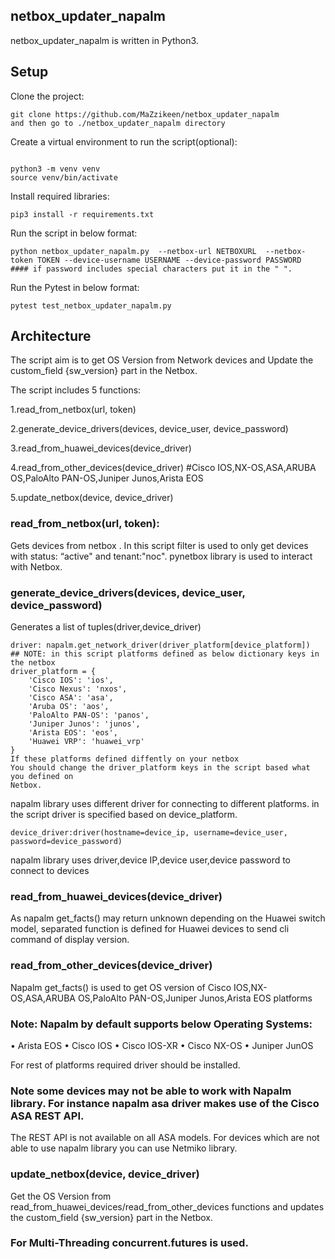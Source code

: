 ## netbox_updater_napalm

netbox_updater_napalm is written in Python3.

## Setup

Clone the project:
```
git clone https://github.com/MaZzikeen/netbox_updater_napalm
and then go to ./netbox_updater_napalm directory
```

Create a virtual environment to run the script(optional):
```

python3 -m venv venv
source venv/bin/activate
```

Install required libraries:
```
pip3 install -r requirements.txt 
```

Run the script in below format:
```
python netbox_updater_napalm.py  --netbox-url NETBOXURL  --netbox-token TOKEN --device-username USERNAME --device-password PASSWORD 
#### if password includes special characters put it in the " ".
```

Run the Pytest in below format:
```
pytest test_netbox_updater_napalm.py 
```

## Architecture
The script aim is to get OS Version from Network devices and Update the custom_field {sw_version} part in the Netbox.

The script includes 5 functions:

1.read_from_netbox(url, token)

2.generate_device_drivers(devices, device_user, device_password)

3.read_from_huawei_devices(device_driver)

4.read_from_other_devices(device_driver) #Cisco IOS,NX-OS,ASA,ARUBA OS,PaloAlto PAN-OS,Juniper Junos,Arista EOS

5.update_netbox(device, device_driver)

### read_from_netbox(url, token):

Gets devices from netbox . In this script filter is used to only get devices with status: “active" and tenant:"noc".
pynetbox library is used to interact with Netbox.

### generate_device_drivers(devices, device_user, device_password)

Generates a list of tuples(driver,device_driver)
```
driver: napalm.get_network_driver(driver_platform[device_platform])
## NOTE: in this script platforms defined as below dictionary keys in the netbox
driver_platform = {
    'Cisco IOS': 'ios',
    'Cisco Nexus': 'nxos',
    'Cisco ASA': 'asa',
    'Aruba OS': 'aos',
    'PaloAlto PAN-OS': 'panos',
    'Juniper Junos': 'junos',
    'Arista EOS': 'eos',
    'Huawei VRP': 'huawei_vrp'
}
If these platforms defined diffently on your netbox
You should change the driver_platform keys in the script based what you defined on
Netbox.
```
napalm library uses different driver for connecting to different platforms.
in the script driver is specified based on device_platform.
```
device_driver:driver(hostname=device_ip, username=device_user, password=device_password)                            
```
napalm library uses driver,device IP,device user,device password to connect to devices

### read_from_huawei_devices(device_driver)

As napalm get_facts() may return unknown depending on the Huawei switch model, separated function is defined for Huawei devices to send cli command of
display version. 

### read_from_other_devices(device_driver) 

Napalm get_facts() is used to get OS version of Cisco IOS,NX-OS,ASA,ARUBA OS,PaloAlto PAN-OS,Juniper Junos,Arista EOS platforms
 
### Note: Napalm by default supports below Operating Systems:

• Arista EOS
• Cisco IOS
• Cisco IOS-XR
• Cisco NX-OS
• Juniper JunOS

For rest of platforms required driver should be installed.

### Note some devices may not be able to work with Napalm library. For instance napalm asa driver makes use of the Cisco ASA REST API. 
The REST API is not available on all ASA models. 
For devices which are not able to use napalm library you can use Netmiko library.

### update_netbox(device, device_driver)

Get the OS Version from read_from_huawei_devices/read_from_other_devices functions and updates the custom_field {sw_version} part in the Netbox.

### For Multi-Threading concurrent.futures is used.

